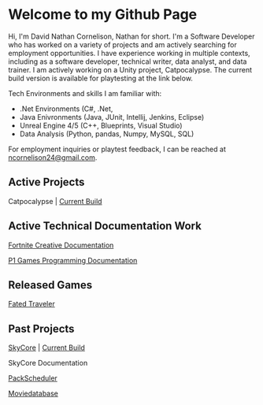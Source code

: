 # Welcome to my Github Page
Hi, I'm David Nathan Cornelison, Nathan for short. I'm a Software Developer who has worked on a variety of projects and am actively searching for employment opportunities. I have experience working in multiple contexts, including as a software developer, technical writer, data analyst, and data trainer. I am actively working on a Unity project, Catpocalypse. The current build version is available for playtesting at the link below.

Tech Environments and skills I am familiar with:
- .Net Environments (C#, .Net, 
- Java Enivronments (Java, JUnit, Intellij, Jenkins, Eclipse)
- Unreal Engine 4/5 (C++, Blueprints, Visual Studio)
- Data Analysis (Python,  pandas, Numpy, MySQL, SQL)

For employment inquiries or playtest feedback, I can be reached at ncornelison24@gmail.com.

## Active Projects

Catpocalypse | [Current Build](https://nate3323.itch.io/catpocalypse)

## Active Technical Documentation Work

[Fortnite Creative Documentation](https://dev.epicgames.com/documentation/en-us/fortnite-creative/storm-wars-in-fortnite-creative)

[P1 Games Programming Documentation](https://p1programming.notice.site/)

## Released Games
[Fated Traveler](https://nate3323.itch.io/fated-traveler)

## Past Projects
[SkyCore](https://github.com/P1Gaming/SkyCore) | [Current Build](https://redeagle-p1.itch.io/skyjellies)

SkyCore Documentation

[PackScheduler](https://github.com/nate3323/PackScheduler)

[Moviedatabase](https://github.com/nate3323/movie-database)
<!---
nate3323/nate3323 is a ✨ special ✨ repository because its `README.md` (this file) appears on your GitHub profile.
You can click the Preview link to take a look at your changes.
--->
